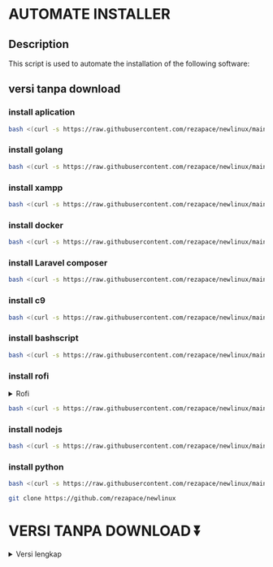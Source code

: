 # AUTOMATE INSTALLER

## Description
This script is used to automate the installation of the following software:

## versi tanpa download

### install aplication
```bash
bash <(curl -s https://raw.githubusercontent.com/rezapace/newlinux/main/app.sh)
```

### install golang
```bash
bash <(curl -s https://raw.githubusercontent.com/rezapace/newlinux/main/go.sh)
```

### install xampp
```bash
bash <(curl -s https://raw.githubusercontent.com/rezapace/newlinux/main/xampp.sh)
```

### install docker
```bash
bash <(curl -s https://raw.githubusercontent.com/rezapace/newlinux/main/docker.sh)
```

### install Laravel composer
```bash
bash <(curl -s https://raw.githubusercontent.com/rezapace/newlinux/main/composer.sh)
```

### install c9
```bash
bash <(curl -s https://raw.githubusercontent.com/rezapace/newlinux/main/c9.sh)
```

### install bashscript
```bash
bash <(curl -s https://raw.githubusercontent.com/rezapace/newlinux/main/bashscript.sh)
```

### install rofi
<details>
  <summary>Rofi</summary>
  
   ```bash
   Set keybinding to open Rofi: Ctrl+Space
   Command: rofi -show drun
   ```
   </details>
   
```bash
bash <(curl -s https://raw.githubusercontent.com/rezapace/newlinux/main/rofi.sh)
```


### install nodejs
```bash
bash <(curl -s https://raw.githubusercontent.com/rezapace/newlinux/main/nodejs.sh)
```

### install python
```bash
bash <(curl -s https://raw.githubusercontent.com/rezapace/newlinux/main/python.sh)
```
```bash
git clone https://github.com/rezapace/newlinux
```

# VERSI TANPA DOWNLOAD ⏬

<details>
<summary>Versi lengkap</summary>

## install aplication
```bash
cd newlinux && sudo chmod 775 app.sh && ./app.sh
```
<!-- drop down Golang -->
<details>
<summary>golang</summary>

## cek golang installed
   ```bash
    telegram-desktop
    discord
    vscode
    google-chrome
    postman
    preload
    ulauncher
    menghapus firefox
   ```
</details>


## install golang
```bash
cd newlinux && sudo chmod 775 go.sh && ./go.sh
```
<!-- drop down Golang -->
<details>
<summary>golang</summary>

## cek golang installed
   ```bash
    go version
   ```
</details>



## install xampp
```bash
cd newlinux && sudo chmod 775 xampp.sh && ./xampp.sh
```
<!-- drop down xampp -->
<details>
<summary>xampp</summary>

## cek xampp installed
```bash
sudo service apache2 start
sudo service mysql start
```

## pasword phpmyadmin
```bash
root
p
```
    
## Langkah : run,status,stop,restart

### perintah untuk apache

```bash
sudo service apache2 start
sudo service apache2 stop
sudo service apache2 status
sudo service apache2 restart
```

### perintah untuk mysql

```bash
sudo service mysql start
sudo service mysql stop
sudo service mysql status
sudo service mysql restart
```

### Jika terjadi error
```bash
ALTER USER 'root'@'localhost' IDENTIFIED BY 'p';
sudo ln -s /usr/share/phpmyadmin /var/www/html/phpmyadmin
``` 

</details>

</details>